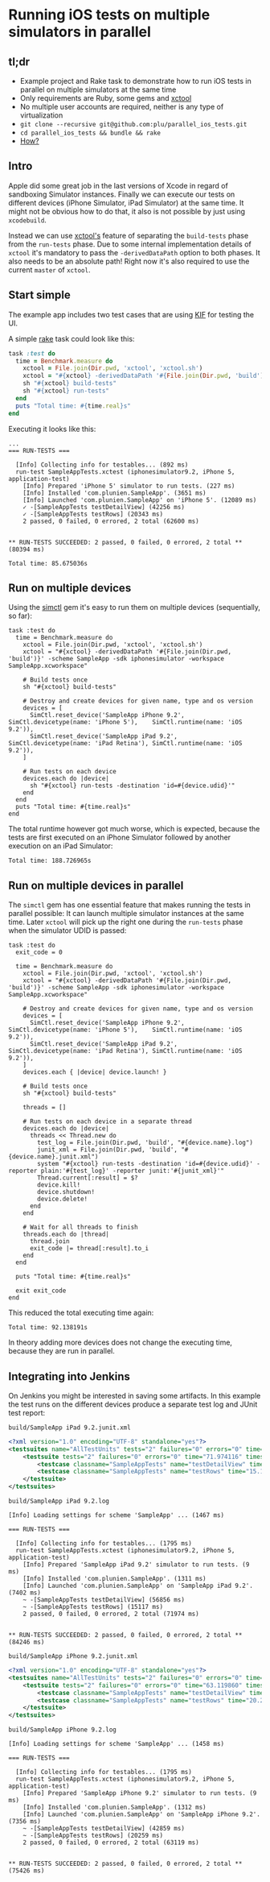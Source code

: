 # Running iOS tests on multiple simulators in parallel

## tl;dr

* Example project and Rake task to demonstrate how to run iOS tests in parallel
  on multiple simulators at the same time
* Only requirements are Ruby, some gems and [xctool](https://github.com/facebook/xctool)
* No multiple user accounts are required, neither is any type of virtualization
* `git clone --recursive git@github.com:plu/parallel_ios_tests.git`
* `cd parallel_ios_tests && bundle && rake`
* [How?](#run-on-multiple-devices-in-parallel)

## Intro

Apple did some great job in the last versions of Xcode in regard of sandboxing Simulator instances.
Finally we can execute our tests on different devices (iPhone Simulator, iPad Simulator) at the
same time. It might not be obvious how to do that, it also is not possible by just using
`xcodebuild`.

Instead we can use [xctool's](https://github.com/facebook/xctool) feature of separating the
`build-tests` phase from the `run-tests` phase. Due to some internal implementation
details of `xctool` it's mandatory to pass the `-derivedDataPath` option to both phases. It also
needs to be an absolute path! Right now it's also required to use the current `master` of `xctool`.

## Start simple

The example app includes two test cases that are using [KIF](https://github.com/kif-framework/KIF) for testing the UI.

A simple [rake](https://github.com/ruby/rake) task could look like this:

```ruby
task :test do
  time = Benchmark.measure do
    xctool = File.join(Dir.pwd, 'xctool', 'xctool.sh')
    xctool = "#{xctool} -derivedDataPath '#{File.join(Dir.pwd, 'build')}' -scheme SampleApp -sdk iphonesimulator -workspace SampleApp.xcworkspace"
    sh "#{xctool} build-tests"
    sh "#{xctool} run-tests"
  end
  puts "Total time: #{time.real}s"
end
```

Executing it looks like this:

```console
...
=== RUN-TESTS ===

  [Info] Collecting info for testables... (892 ms)
  run-test SampleAppTests.xctest (iphonesimulator9.2, iPhone 5, application-test)
    [Info] Prepared 'iPhone 5' simulator to run tests. (227 ms)
    [Info] Installed 'com.plunien.SampleApp'. (3651 ms)
    [Info] Launched 'com.plunien.SampleApp' on 'iPhone 5'. (12089 ms)
    ✓ -[SampleAppTests testDetailView] (42256 ms)
    ✓ -[SampleAppTests testRows] (20343 ms)
    2 passed, 0 failed, 0 errored, 2 total (62600 ms)


** RUN-TESTS SUCCEEDED: 2 passed, 0 failed, 0 errored, 2 total ** (80394 ms)

Total time: 85.675036s
```

## Run on multiple devices

Using the [simctl](https://github.com/plu/simctl) gem it's easy to run them on multiple devices (sequentially, so far):

```objc
task :test do
  time = Benchmark.measure do
    xctool = File.join(Dir.pwd, 'xctool', 'xctool.sh')
    xctool = "#{xctool} -derivedDataPath '#{File.join(Dir.pwd, 'build')}' -scheme SampleApp -sdk iphonesimulator -workspace SampleApp.xcworkspace"

    # Build tests once
    sh "#{xctool} build-tests"

    # Destroy and create devices for given name, type and os version
    devices = [
      SimCtl.reset_device('SampleApp iPhone 9.2', SimCtl.devicetype(name: 'iPhone 5'),    SimCtl.runtime(name: 'iOS 9.2')),
      SimCtl.reset_device('SampleApp iPad 9.2',   SimCtl.devicetype(name: 'iPad Retina'), SimCtl.runtime(name: 'iOS 9.2')),
    ]

    # Run tests on each device
    devices.each do |device|
      sh "#{xctool} run-tests -destination 'id=#{device.udid}'"
    end
  end
  puts "Total time: #{time.real}s"
end
```

The total runtime however got much worse, which is expected, because the tests are first executed on an iPhone Simulator followed by another execution on an iPad Simulator:

```console
Total time: 188.726965s
```

## Run on multiple devices in parallel

The `simctl` gem has one essential feature that makes running the tests in parallel possible: It can launch multiple simulator instances at the same time. Later `xctool` will pick up the right one during the `run-tests` phase when the simulator UDID is passed:

```objc
task :test do
  exit_code = 0

  time = Benchmark.measure do
    xctool = File.join(Dir.pwd, 'xctool', 'xctool.sh')
    xctool = "#{xctool} -derivedDataPath '#{File.join(Dir.pwd, 'build')}' -scheme SampleApp -sdk iphonesimulator -workspace SampleApp.xcworkspace"

    # Destroy and create devices for given name, type and os version
    devices = [
      SimCtl.reset_device('SampleApp iPhone 9.2', SimCtl.devicetype(name: 'iPhone 5'),    SimCtl.runtime(name: 'iOS 9.2')),
      SimCtl.reset_device('SampleApp iPad 9.2',   SimCtl.devicetype(name: 'iPad Retina'), SimCtl.runtime(name: 'iOS 9.2')),
    ]
    devices.each { |device| device.launch! }

    # Build tests once
    sh "#{xctool} build-tests"

    threads = []

    # Run tests on each device in a separate thread
    devices.each do |device|
      threads << Thread.new do
        test_log = File.join(Dir.pwd, 'build', "#{device.name}.log")
        junit_xml = File.join(Dir.pwd, 'build', "#{device.name}.junit.xml")
        system "#{xctool} run-tests -destination 'id=#{device.udid}' -reporter plain:'#{test_log}' -reporter junit:'#{junit_xml}'"
        Thread.current[:result] = $?
        device.kill!
        device.shutdown!
        device.delete!
      end
    end

    # Wait for all threads to finish
    threads.each do |thread|
      thread.join
      exit_code |= thread[:result].to_i
    end
  end

  puts "Total time: #{time.real}s"

  exit exit_code
end
```

This reduced the total executing time again:

```console
Total time: 92.138191s
```

In theory adding more devices does not change the executing time, because they are run in parallel.

## Integrating into Jenkins

On Jenkins you might be interested in saving some artifacts. In this example the test runs on the different devices produce a separate test log and JUnit test report:

```console
build/SampleApp iPad 9.2.junit.xml
```

```xml
<?xml version="1.0" encoding="UTF-8" standalone="yes"?>
<testsuites name="AllTestUnits" tests="2" failures="0" errors="0" time="71.974116">
    <testsuite tests="2" failures="0" errors="0" time="71.974116" timestamp="2016-02-16T07:30:16GMT+04:00" name="Toplevel Test Suite">
        <testcase classname="SampleAppTests" name="testDetailView" time="56.856110"></testcase>
        <testcase classname="SampleAppTests" name="testRows" time="15.117341"></testcase>
    </testsuite>
</testsuites>
```

```console
build/SampleApp iPad 9.2.log
```

```console
[Info] Loading settings for scheme 'SampleApp' ... (1467 ms)

=== RUN-TESTS ===

  [Info] Collecting info for testables... (1795 ms)
  run-test SampleAppTests.xctest (iphonesimulator9.2, iPhone 5, application-test)
    [Info] Prepared 'SampleApp iPad 9.2' simulator to run tests. (9 ms)
    [Info] Installed 'com.plunien.SampleApp'. (1311 ms)
    [Info] Launched 'com.plunien.SampleApp' on 'SampleApp iPad 9.2'. (7402 ms)
    ~ -[SampleAppTests testDetailView] (56856 ms)
    ~ -[SampleAppTests testRows] (15117 ms)
    2 passed, 0 failed, 0 errored, 2 total (71974 ms)


** RUN-TESTS SUCCEEDED: 2 passed, 0 failed, 0 errored, 2 total ** (84246 ms)
```

```console
build/SampleApp iPhone 9.2.junit.xml
```

```xml
<?xml version="1.0" encoding="UTF-8" standalone="yes"?>
<testsuites name="AllTestUnits" tests="2" failures="0" errors="0" time="63.119860">
    <testsuite tests="2" failures="0" errors="0" time="63.119860" timestamp="2016-02-16T07:30:07GMT+04:00" name="Toplevel Test Suite">
        <testcase classname="SampleAppTests" name="testDetailView" time="42.859884"></testcase>
        <testcase classname="SampleAppTests" name="testRows" time="20.259358"></testcase>
    </testsuite>
</testsuites>
```

```console
build/SampleApp iPhone 9.2.log
```

```console
[Info] Loading settings for scheme 'SampleApp' ... (1458 ms)

=== RUN-TESTS ===

  [Info] Collecting info for testables... (1795 ms)
  run-test SampleAppTests.xctest (iphonesimulator9.2, iPhone 5, application-test)
    [Info] Prepared 'SampleApp iPhone 9.2' simulator to run tests. (9 ms)
    [Info] Installed 'com.plunien.SampleApp'. (1312 ms)
    [Info] Launched 'com.plunien.SampleApp' on 'SampleApp iPhone 9.2'. (7356 ms)
    ~ -[SampleAppTests testDetailView] (42859 ms)
    ~ -[SampleAppTests testRows] (20259 ms)
    2 passed, 0 failed, 0 errored, 2 total (63119 ms)


** RUN-TESTS SUCCEEDED: 2 passed, 0 failed, 0 errored, 2 total ** (75426 ms)
```
